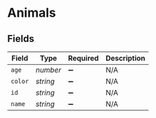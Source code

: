 # Animals


## Fields

| Field              | Type               | Required           | Description        |
| ------------------ | ------------------ | ------------------ | ------------------ |
| `age`              | *number*           | :heavy_minus_sign: | N/A                |
| `color`            | *string*           | :heavy_minus_sign: | N/A                |
| `id`               | *string*           | :heavy_minus_sign: | N/A                |
| `name`             | *string*           | :heavy_minus_sign: | N/A                |